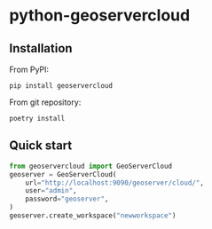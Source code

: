 # python-geoservercloud

## Installation

From PyPI:

```shell
pip install geoservercloud
```

From git repository:

```shell
poetry install
```

## Quick start

```python
from geoservercloud import GeoServerCloud
geoserver = GeoServerCloud(
    url="http://localhost:9090/geoserver/cloud/",
    user="admin",
    password="geoserver",
)
geoserver.create_workspace("newworkspace")
```
